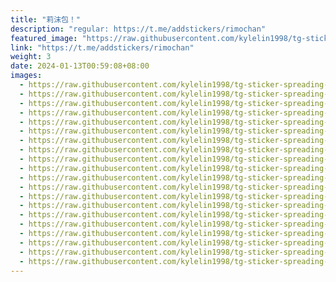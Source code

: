 ```yaml
---
title: "莉沫包！"
description: "regular: https://t.me/addstickers/rimochan"
featured_image: "https://raw.githubusercontent.com/kylelin1998/tg-sticker-spreading-worldwide-images/main/img/0f4d4bdc-d793-4d43-9c71-57f2a3c6fa09.jpg"
link: "https://t.me/addstickers/rimochan"
weight: 3
date: 2024-01-13T00:59:08+08:00
images:
  - https://raw.githubusercontent.com/kylelin1998/tg-sticker-spreading-worldwide-images/main/img/0f4d4bdc-d793-4d43-9c71-57f2a3c6fa09.jpg
  - https://raw.githubusercontent.com/kylelin1998/tg-sticker-spreading-worldwide-images/main/img/14b46541-a857-49ad-8a2a-74dba5d632fb.jpg
  - https://raw.githubusercontent.com/kylelin1998/tg-sticker-spreading-worldwide-images/main/img/664b2a22-2aed-4195-a4f2-af64ed7b1226.jpg
  - https://raw.githubusercontent.com/kylelin1998/tg-sticker-spreading-worldwide-images/main/img/bf0b90fc-40b7-4e04-9123-f541aab4e5d7.jpg
  - https://raw.githubusercontent.com/kylelin1998/tg-sticker-spreading-worldwide-images/main/img/bd9f258f-6882-4fc2-8c96-bf87e6c886a9.jpg
  - https://raw.githubusercontent.com/kylelin1998/tg-sticker-spreading-worldwide-images/main/img/4239a102-cb77-40ef-b1d9-27829d835c2e.jpg
  - https://raw.githubusercontent.com/kylelin1998/tg-sticker-spreading-worldwide-images/main/img/46e2139c-ff2a-49ea-9c19-5386d6c48ef0.jpg
  - https://raw.githubusercontent.com/kylelin1998/tg-sticker-spreading-worldwide-images/main/img/c3b7686b-b2b6-460a-911b-778ed71e8ee7.jpg
  - https://raw.githubusercontent.com/kylelin1998/tg-sticker-spreading-worldwide-images/main/img/b7668afe-2459-4324-a908-d67b05943577.jpg
  - https://raw.githubusercontent.com/kylelin1998/tg-sticker-spreading-worldwide-images/main/img/2dc97455-4937-4d5a-824e-2c6e66675031.jpg
  - https://raw.githubusercontent.com/kylelin1998/tg-sticker-spreading-worldwide-images/main/img/72929686-e567-4e84-99ef-2e8f37028af1.jpg
  - https://raw.githubusercontent.com/kylelin1998/tg-sticker-spreading-worldwide-images/main/img/333ba327-deee-46f1-8860-750afe2d9ec1.jpg
  - https://raw.githubusercontent.com/kylelin1998/tg-sticker-spreading-worldwide-images/main/img/bc387618-c50e-4cb5-9691-b4344c7a69b5.jpg
  - https://raw.githubusercontent.com/kylelin1998/tg-sticker-spreading-worldwide-images/main/img/65ccc266-3912-48ac-96a7-aaca94339923.jpg
  - https://raw.githubusercontent.com/kylelin1998/tg-sticker-spreading-worldwide-images/main/img/ef72da51-c65e-4132-9484-bb2854158be6.jpg
  - https://raw.githubusercontent.com/kylelin1998/tg-sticker-spreading-worldwide-images/main/img/311f7d02-64cb-41d8-bacd-65cf800d4a70.jpg
  - https://raw.githubusercontent.com/kylelin1998/tg-sticker-spreading-worldwide-images/main/img/b493c72f-1f58-4725-a9ef-c2332410b1dd.jpg
  - https://raw.githubusercontent.com/kylelin1998/tg-sticker-spreading-worldwide-images/main/img/c3fe505b-b88e-4e43-94c4-9a33220e8c36.jpg
  - https://raw.githubusercontent.com/kylelin1998/tg-sticker-spreading-worldwide-images/main/img/4c1f7a5d-fd48-4751-94a2-3b466d716247.jpg
  - https://raw.githubusercontent.com/kylelin1998/tg-sticker-spreading-worldwide-images/main/img/7905cee1-5b05-4db8-af74-dd318f76e2af.jpg
---
```

